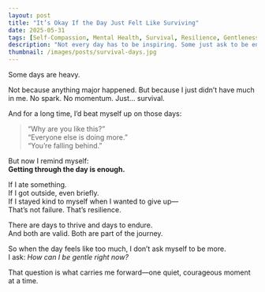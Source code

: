 ```yaml
---
layout: post
title: "It’s Okay If the Day Just Felt Like Surviving"
date: 2025-05-31
tags: [Self-Compassion, Mental Health, Survival, Resilience, Gentleness]
description: "Not every day has to be inspiring. Some just ask to be endured."
thumbnail: /images/posts/survival-days.jpg
---
```


Some days are heavy.

Not because anything major happened. But because I just didn’t have much in me. No spark. No momentum. Just… survival.

And for a long time, I’d beat myself up on those days:  
> “Why are you like this?”  
> “Everyone else is doing more.”  
> “You’re falling behind.”

But now I remind myself:  
**Getting through the day is enough.**

If I ate something.  
If I got outside, even briefly.  
If I stayed kind to myself when I wanted to give up—  
That’s not failure. That’s resilience.

There are days to thrive and days to endure.  
And both are valid. Both are part of the journey.

So when the day feels like too much, I don’t ask myself to be more.  
I ask: *How can I be gentle right now?*

That question is what carries me forward—one quiet, courageous moment at a time.
